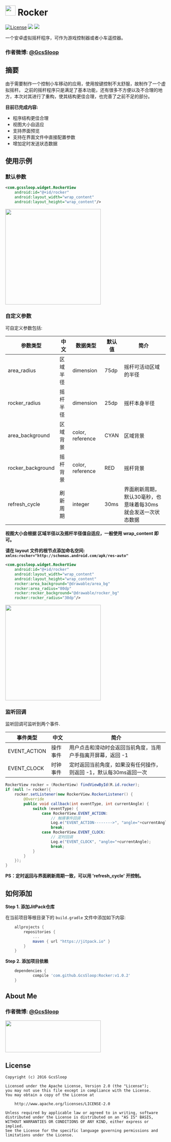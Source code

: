 # <img src="http://ww3.sinaimg.cn/large/005Xtdi2gw1f4y9q9eql0j3074074jrm.jpg" width=32 /> Rocker

[![License](https://img.shields.io/badge/license-Apache%202-green.svg)](https://www.apache.org/licenses/LICENSE-2.0)
![](https://img.shields.io/badge/Support-11%2B-green.svg)
[![](https://jitpack.io/v/GcsSloop/Rocker.svg)](https://jitpack.io/#GcsSloop/Rocker)

一个安卓虚拟摇杆程序，可作为游戏控制器或者小车遥控器。

### 作者微博: [@GcsSloop](http://weibo.com/GcsSloop)

## 摘要
由于需要制作一个控制小车移动的应用，使用按键控制不太舒服，故制作了一个虚拟摇杆。
之前的摇杆程序只是满足了基本功能，还有很多不方便以及不合理的地方，本次对其进行了重构，使其结构更佳合理，也完善了之前不足的部分。

**目前已完成内容:**

* 程序结构更佳合理
* 视图大小自适应
* 支持界面预览
* 支持在界面文件中直接配置参数
* 增加定时发送状态数据

## 使用示例

### 默认参数

``` xml
<com.gcssloop.widget.RockerView
	android:id="@+id/rocker"
	android:layout_width="wrap_content"
	android:layout_height="wrap_content"/>
```
<img src="http://ww1.sinaimg.cn/large/005Xtdi2jw1f4y0d7x353j30dw0mot99.jpg" width=300 />
 
### 自定义参数
可自定义参数包括:

参数类型          | 中文     | 数据类型         | 默认值 |简介
------------------|----------|------------------|--------|-----------
area_radius       | 区域半径 | dimension        | 75dp   | 摇杆可活动区域的半径
rocker_radius     | 摇杆半径 | dimension        | 25dp   | 摇杆本身半径
area_background   | 区域背景 | color, reference | CYAN   | 区域背景
rocker_background | 摇杆背景 | color, reference | RED    | 摇杆背景
refresh_cycle     | 刷新周期 | integer          | 30ms   | 界面刷新周期，默认30毫秒，也意味着每30ms就会发送一次状态数据

> 
**视图大小会根据 区域半径以及摇杆半径值自适应，一般使用 wrap_content 即可。**

**请在 layout 文件的根节点添加命名空间: `xmlns:rocker="http://schemas.android.com/apk/res-auto"`**

``` xml
<com.gcssloop.widget.RockerView
	android:id="@+id/rocker"
	android:layout_width="wrap_content"
	android:layout_height="wrap_content"
	rocker:area_background="@drawable/area_bg"
	rocker:area_radius="80dp"
	rocker:rocker_background="@drawable/rocker_bg"
	rocker:rocker_radius="30dp"/>
```

<img src="http://ww3.sinaimg.cn/large/005Xtdi2jw1f4y1bofuu5j30dw0mota1.jpg" width=300 />

### 监听回调

监听回调可监听到两个事件.

事件类型     | 中文     | 简介
-------------|----------|----------------------------------------------------------------
EVENT_ACTION | 操作事件 | 用户点击和滑动时会返回当前角度，当用户手指离开屏幕，返回 -1
EVENT_CLOCK  | 时钟事件 | 定时返回当前角度，如果没有任何操作，则返回 -1，默认每30ms返回一次

``` java
RockerView rocker = (RockerView) findViewById(R.id.rocker);
if (null != rocker){
    rocker.setListener(new RockerView.RockerListener() {
        @Override
        public void callback(int eventType, int currentAngle) {
            switch (eventType) {
                case RockerView.EVENT_ACTION:
                    // 触摸事件回调
                    Log.e("EVENT_ACTION-------->", "angle="+currentAngle);
                    break;
                case RockerView.EVENT_CLOCK:
                    // 定时回调
                    Log.e("EVENT_CLOCK", "angle="+currentAngle);
                    break;
            }
        }
    });
}
```

**PS：定时返回与界面刷新周期一致，可以用 'refresh_cycle' 开控制。**

## 如何添加


**Step 1. 添加JitPack仓库**

在当前项目等根目录下的 `build.gradle` 文件中添加如下内容:

``` gradle
	allprojects {
		repositories {
			...
			maven { url "https://jitpack.io" }
		}
	}
```

**Step 2. 添加项目依赖**

``` gradle
	dependencies {
	        compile 'com.github.GcsSloop:Rocker:v1.0.2'
	}
```

## About Me

### 作者微博: [@GcsSloop](http://weibo.com/GcsSloop)

<a href="https://github.com/GcsSloop/SloopBlog/blob/master/FINDME.md" target="_blank"> <img src="http://ww4.sinaimg.cn/large/005Xtdi2gw1f1qn89ihu3j315o0dwwjc.jpg" width=300 height=100 /> </a>

## License

```
Copyright (c) 2016 GcsSloop

Licensed under the Apache License, Version 2.0 (the "License");
you may not use this file except in compliance with the License.
You may obtain a copy of the License at

    http://www.apache.org/licenses/LICENSE-2.0

Unless required by applicable law or agreed to in writing, software
distributed under the License is distributed on an "AS IS" BASIS,
WITHOUT WARRANTIES OR CONDITIONS OF ANY KIND, either express or implied.
See the License for the specific language governing permissions and
limitations under the License.
```

